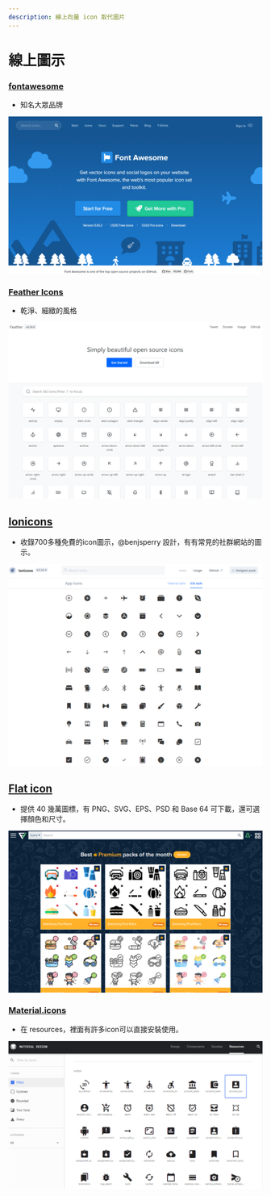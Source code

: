 ```yaml
---
description: 線上向量 icon 取代圖片
---
```


# 線上圖示

### [fontawesome](https://fontawesome.com)

* 知名大眾品牌

![](../.gitbook/assets/image%20%2839%29.png)

### [Feather Icons](https://feathericons.com)

* 乾淨、細緻的風格

![](../.gitbook/assets/image%20%2835%29.png)

## [Ionicons](https://ionicons.com/)

* 收錄700多種免費的icon圖示，@benjsperry 設計，有有常見的社群網站的圖示。

![](../.gitbook/assets/image%20%2843%29.png)

## [Flat icon](https://www.flaticon.com/)

* 提供 40 幾萬圖標，有 PNG、SVG、EPS、PSD 和 Base 64 可下載，還可選擇顏色和尺寸。

![](../.gitbook/assets/image.png)

### [Material.icons](https://material.io/)

* 在 resources，裡面有許多icon可以直接安裝使用。

![](../.gitbook/assets/image%20%2823%29.png)

